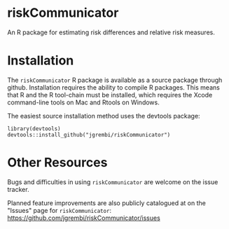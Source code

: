 # riskCommunicator
An R package for estimating risk differences and relative risk measures.


# Installation
The `riskCommunicator` R package is available as a source package through github. Installation requires the ability to compile R packages. This means that R and the R tool-chain must be installed, which requires the Xcode command-line tools on Mac and Rtools on Windows.

The easiest source installation method uses the devtools package:

```
library(devtools)
devtools::install_github("jgrembi/riskCommunicator")
```

# Other Resources

Bugs and difficulties in using `riskCommunicator` are welcome on the issue tracker.

Planned feature improvements are also publicly catalogued at on the "Issues" page for `riskCommunicator`: https://github.com/jgrembi/riskCommunicator/issues
